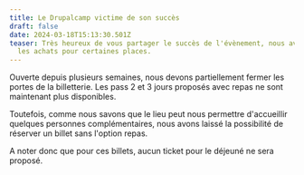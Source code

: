 ```yaml
---
title: Le Drupalcamp victime de son succès
draft: false
date: 2024-03-18T15:13:30.501Z
teaser: Très heureux de vous partager le succès de l'évènement, nous avons fermé
  les achats pour certaines places.
---
```

Ouverte depuis plusieurs semaines, nous devons partiellement fermer les portes de la billetterie. Les pass 2 et 3 jours proposés avec repas ne sont maintenant plus disponibles.

Toutefois, comme nous savons que le lieu peut nous permettre d'accueillir quelques personnes complémentaires, nous avons laissé la possibilité de réserver un billet sans l'option repas.

A noter donc que pour ces billets, aucun ticket pour le déjeuné ne sera proposé.
